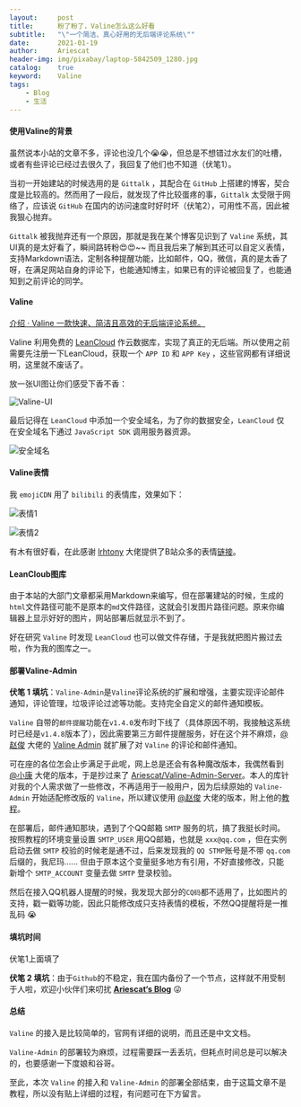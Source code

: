 ```yaml
---
layout:     post
title:      粉了粉了，Valine怎么这么好看
subtitle:   "\"一个简洁、真心好用的无后端评论系统\""
date:       2021-01-19
author:     Ariescat
header-img: img/pixabay/laptop-5842509_1280.jpg
catalog:    true
keyword:    Valine
tags:
    - Blog
    - 生活
---
```




#### 使用Valine的背景

虽然说本小站的文章不多，评论也没几个😭😭，但总是不想错过水友们的吐槽，或者有些评论已经过去很久了，我回复了他们也不知道（伏笔1）。

当初一开始建站的时候选用的是 `Gittalk` ，其配合在 `GitHub` 上搭建的博客，契合度是比较高的。然而用了一段后，就发现了件比较蛋疼的事，`Gittalk` 太受限于网络了，应该说 `GitHub` 在国内的访问速度时好时坏（伏笔2），可用性不高，因此被我狠心抛弃。

`Gittalk` 被我抛弃还有一个原因，那就是我在某个博客见识到了 `Valine` 系统，其UI真的是太好看了，瞬间路转粉😍😍~~ 而且我后来了解到其还可以自定义表情，支持Markdown语法，定制各种提醒功能，比如邮件，QQ，微信，真的是太香了呀，在满足网站自身的评论下，也能通知博主，如果已有的评论被回复了，也能通知到之前评论的同学。

#### Valine

[介绍 · Valine 一款快速、简洁且高效的无后端评论系统。](https://valine.js.org/)

Valine 利用免费的 [LeanCloud](https://leancloud.cn/) 作云数据库，实现了真正的无后端。所以使用之前需要先注册一下LeanCloud，获取一个 `APP ID` 和 `APP Key` ，这些官网都有详细说明，这里就不废话了。

放一张UI图让你们感受下香不香：

![Valine-UI](http://raw.ariescat.top/310f0d169a9ff1d9be89.png/valine1.png)

最后记得在 `LeanCloud` 中添加一个安全域名，为了你的数据安全，`LeanCloud` 仅在安全域名下通过 `JavaScript SDK` 调用服务器资源。

![安全域名](http://raw.ariescat.top/3c43c2c155eafa0f6acf.png/leancloud1.png)



#### Valine表情

我 `emojiCDN` 用了 `bilibili` 的表情库，效果如下：

![表情1](http://raw.ariescat.top/cf71bb5af71b99e1ae80.png/valine3.png)

![表情2](http://raw.ariescat.top/be362686f651eb82b1b1.png/valine4.png)

有木有很好看，在此感谢 [lrhtony](https://github.com/lrhtony) 大佬提供了B站众多的表情[链接](https://github.com/lrhtony/BiliEmoji)。



#### LeanCloub图库

由于本站的大部门文章都采用Markdown来编写，但在部署建站的时候，生成的`html`文件路径可能不是原本的`md`文件路径，这就会引发图片路径问题。原来你编辑器上显示好好的图片，网站部署后就显示不到了。

好在研究 `Valine` 时发现 `LeanCloud` 也可以做文件存储，于是我就把图片搬过去啦，作为我的图库之一。



#### 部署Valine-Admin

**伏笔 1 填坑**：`Valine-Admin`是`Valine`评论系统的扩展和增强，主要实现评论邮件通知，评论管理，垃圾评论过滤等功能。支持完全自定义的邮件通知模板。

`Valine` 自带的`邮件提醒`功能在`v1.4.0`发布时下线了（具体原因不明，我接触这系统时已经是`v1.4.8`版本了），因此需要第三方邮件提醒服务，好在这个并不麻烦，[@赵俊](https://github.com/zhaojun1998/) 大佬的 [Valine Admin](https://github.com/zhaojun1998/Valine-Admin) 就扩展了对 `Valine` 的评论和邮件通知。

可在座的各位怎会止步满足于此呢，网上总是还会有各种魔改版本，我偶然看到 [@小康](https://www.antmoe.com/posts/2380732b/index.html) 大佬的版本，于是抄过来了 [Ariescat/Valine-Admin-Server](https://github.com/Ariescat/Valine-Admin-Server)。本人的库针对我的个人需求做了一些修改，不再适用于一般用户，因为后续原始的 `Valine-Admin` 开始适配修改版的 `Valine`，所以建议使用 [@赵俊](https://github.com/zhaojun1998/) 大佬的版本，附上他的[教程](http://www.zhaojun.im/hexo-valine-admin/)。

在部署后，邮件通知那块，遇到了个QQ邮箱 `SMTP` 服务的坑，搞了我挺长时间。按照教程的环境变量设置 `SMTP_USER` 用QQ邮箱，也就是 `xxx@qq.com` ，但在实例启动去做 `SMTP` 校验的时候老是通不过，后来发现我的 `QQ STMP`账号是不带 `qq.com`  后缀的，我尼玛...... 但由于原本这个变量挺多地方有引用，不好直接修改，只能新增个 `SMTP_ACCOUNT` 变量去做 `SMTP` 登录校验。

然后在接入QQ机器人提醒的时候，我发现大部分的`CQ码`都不适用了，比如图片的支持，戳一戳等功能，因此只能修改成只支持表情的模板，不然QQ提醒将是一推乱码 😭



#### 填坑时间

伏笔1上面填了

**伏笔 2 填坑**：由于`Github`的不稳定，我在国内备份了一个节点，这样就不用受制于人啦，欢迎小伙伴们来叨扰 [**Ariescat‘s Blog**](http://ariescat.top/) 😜



#### 总结

`Valine` 的接入是比较简单的，官网有详细的说明，而且还是中文文档。

`Valine-Admin` 的部署较为麻烦，过程需要踩一丢丢坑，但耗点时间总是可以解决的，也要感谢一下度娘和谷哥。

至此，本次 `Valine` 的接入和 `Valine-Admin` 的部署全部结束，由于这篇文章不是教程，所以没有贴上详细的过程，有问题可在下方留言。